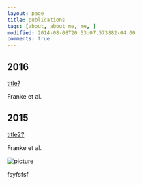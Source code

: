 ```yaml
---
layout: page
title: publications
tags: [about, about me, me, ]
modified: 2014-08-08T20:53:07.573882-04:00
comments: true
---
```


## 2016

[title?](http://google.com)

Franke et al.

## 2015

[title2?](http://google.com)

Franke et al.

![picture](../images/bio-photo.jpg) 

fsyfsfsf
